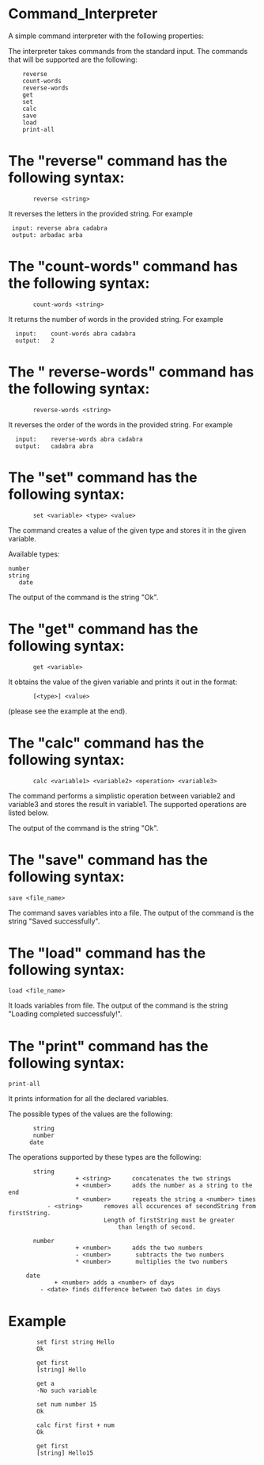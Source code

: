 # Command_Interpreter

A simple command interpreter with the following properties:

The interpreter takes commands from the standard input. The commands that will be supported are the following:

        reverse
        count-words
        reverse-words
        get
        set
        calc
	    save
	    load
	    print-all
 

# The "reverse" command has the following syntax:
           reverse <string>
It reverses the letters in the provided string. For example

 	 input:	reverse abra cadabra
 	 output: arbadac arba


# The "count-words" command has the following syntax:
           count-words <string>
It returns the number of words in the provided string. For example

	  input:	count-words abra cadabra
	  output: 	2


# The " reverse-words" command has the following syntax:
           reverse-words <string>
It reverses the order of the words in the provided string. For example

	  input:	reverse-words abra cadabra
  	  output: 	cadabra abra

# The "set" command has the following syntax:
           set <variable> <type> <value>

The command creates a value of the given type and stores it in the given variable.

Available types:

	number
	string
	   date

The output of the command is the string "Ok".


# The "get" command has the following syntax:
           get <variable>

It obtains the value of the given variable and prints it out in the format:

           [<type>] <value>
(please see the example at the end). 


# The "calc" command has the following syntax:
           calc <variable1> <variable2> <operation> <variable3>

The command performs a simplistic operation between variable2 and variable3 and stores the result in variable1. The supported operations are listed below.

The output of the command is the string "Ok".


# The "save" command has the following syntax:
	save <file_name>
The command saves variables into a file.
The output of the command is the string "Saved successfully".


# The "load" command has the following syntax:
	load <file_name>
It loads variables from file.
The output of the command is the string "Loading completed successfuly!".

# The "print" command has the following syntax: 
	print-all
It prints information for all the declared variables.


The possible types of the values are the following:

           string
           number
	      date
		   
The operations supported by these types are the following:

           string
                       + <string>      concatenates the two strings
                       + <number>      adds the number as a string to the end
                       * <number>      repeats the string a <number> times
			   - <string>      removes all occurences of secondString from firstString. 
		       		           Length of firstString must be greater
		       	                   than length of second.

           number
                       + <number>      adds the two numbers
                       - <number>       subtracts the two numbers
                       * <number>       multiplies the two numbers
	   
	     date
	    		 + <number> adds a <number> of days
			 - <date> finds difference between two dates in days
		       

# Example

			set first string Hello
			Ok
			
			get first
			[string] Hello
			
			get a
			-No such variable
			
			set num number 15
			Ok
			
			calc first first + num
			Ok
			
			get first
			[string] Hello15
